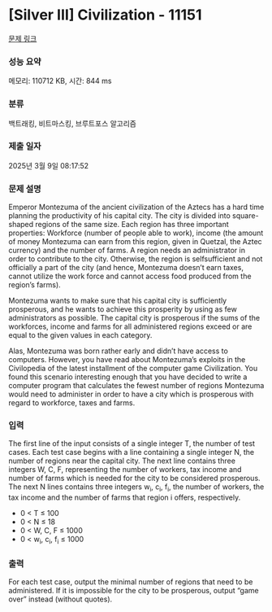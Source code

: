 # [Silver III] Civilization - 11151 

[문제 링크](https://www.acmicpc.net/problem/11151) 

### 성능 요약

메모리: 110712 KB, 시간: 844 ms

### 분류

백트래킹, 비트마스킹, 브루트포스 알고리즘

### 제출 일자

2025년 3월 9일 08:17:52

### 문제 설명

<p>Emperor Montezuma of the ancient civilization of the Aztecs has a hard time planning the productivity of his capital city. The city is divided into square-shaped regions of the same size. Each region has three important properties: Workforce (number of people able to work), income (the amount of money Montezuma can earn from this region, given in Quetzal, the Aztec currency) and the number of farms. A region needs an administrator in order to contribute to the city. Otherwise, the region is selfsufficient and not officially a part of the city (and hence, Montezuma doesn’t earn taxes, cannot utilize the work force and cannot access food produced from the region’s farms).</p>

<p>Montezuma wants to make sure that his capital city is sufficiently prosperous, and he wants to achieve this prosperity by using as few administrators as possible. The capital city is prosperous if the sums of the workforces, income and farms for all administered regions exceed or are equal to the given values in each category.</p>

<p>Alas, Montezuma was born rather early and didn’t have access to computers. However, you have read about Montezuma’s exploits in the Civilopedia of the latest installment of the computer game Civilization. You found this scenario interesting enough that you have decided to write a computer program that calculates the fewest number of regions Montezuma would need to administer in order to have a city which is prosperous with regard to workforce, taxes and farms.</p>

### 입력 

 <p>The first line of the input consists of a single integer T, the number of test cases. Each test case begins with a line containing a single integer N, the number of regions near the capital city. The next line contains three integers W, C, F, representing the number of workers, tax income and number of farms which is needed for the city to be considered prosperous. The next N lines contains three integers w<sub>i</sub>, c<sub>i</sub>, f<sub>i</sub>, the number of workers, the tax income and the number of farms that region i offers, respectively.</p>

<ul>
	<li>0 < T ≤ 100</li>
	<li>0 < N ≤ 18</li>
	<li>0 < W, C, F ≤ 1000</li>
	<li>0 < w<sub>i</sub>, c<sub>i</sub>, f<sub>i</sub> ≤ 1000</li>
</ul>

### 출력 

 <p>For each test case, output the minimal number of regions that need to be administered. If it is impossible for the city to be prosperous, output “game over” instead (without quotes).</p>

